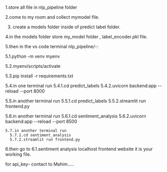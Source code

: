 1.store all file in nlp_pipeline folder

2.come to my room and collect mymodel file.

3. create a models folder inside of predict label folder.

4.in the models folder store my_model folder , label_encoder.pkl file.

5.then in the vs code terminal nlp_pipeline/-:

   5.1.python -m venv myenv
   
   5.2.myenv/scripts/activate
   
   5.3.pip install -r requirements.txt 
   
5.4.in one terminal run 
       5.4.1.cd predict_labels
       5.4.2.uvicorn backend:app --reload --port 8000
       
   5.5.in another terminal run 
       5.5.1.cd predict_labels
       5.5.2.streamlit run frontend.py
       
   5.6.in another terminal run 
       5.6.1.cd sentiment_analysis
       5.6.2.uvicorn backend:app --reload --port 8500

    5.7.in another terminal run 
      5.7.1.cd sentiment_analysis
      5.7.2.streamlit run frontend.py

6.then go to
    6.1.sentiment analysis localhost frontend website it is your working file.

for api_key- contact to Mahim.....
      

